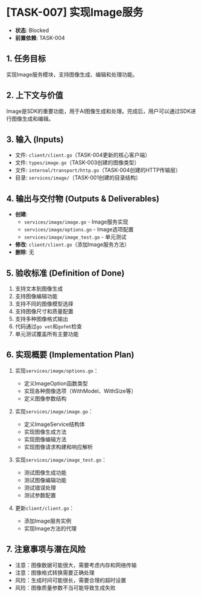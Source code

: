 # [TASK-007] 实现Image服务

- **状态**: Blocked
- **前置依赖**: TASK-004

## 1. 任务目标
实现Image服务模块，支持图像生成、编辑和处理功能。

## 2. 上下文与价值
Image是SDK的重要功能，用于AI图像生成和处理。完成后，用户可以通过SDK进行图像生成和编辑。

## 3. 输入 (Inputs)
- 文件: `client/client.go`（TASK-004更新的核心客户端）
- 文件: `types/image.go`（TASK-003创建的图像类型）
- 文件: `internal/transport/http.go`（TASK-004创建的HTTP传输层）
- 目录: `services/image/`（TASK-001创建的目录结构）

## 4. 输出与交付物 (Outputs & Deliverables)
- **创建**: 
  - `services/image/image.go` - Image服务实现
  - `services/image/options.go` - Image选项配置
  - `services/image/image_test.go` - 单元测试
- **修改**: `client/client.go`（添加Image服务方法）
- **删除**: 无

## 5. 验收标准 (Definition of Done)
1. 支持文本到图像生成
2. 支持图像编辑功能
3. 支持不同的图像模型选择
4. 支持图像尺寸和质量配置
5. 支持多种图像格式输出
6. 代码通过`go vet`和`gofmt`检查
7. 单元测试覆盖所有主要功能

## 6. 实现概要 (Implementation Plan)
1. 实现`services/image/options.go`：
   - 定义ImageOption函数类型
   - 实现各种图像选项（WithModel、WithSize等）
   - 定义图像参数结构

2. 实现`services/image/image.go`：
   - 定义ImageService结构体
   - 实现图像生成方法
   - 实现图像编辑方法
   - 实现图像请求构建和响应解析

3. 实现`services/image/image_test.go`：
   - 测试图像生成功能
   - 测试图像编辑功能
   - 测试错误处理
   - 测试参数配置

4. 更新`client/client.go`：
   - 添加Image服务实例
   - 实现Image方法的代理

## 7. 注意事项与潜在风险
- 注意：图像数据可能很大，需要考虑内存和网络传输
- 注意：图像格式转换需要正确处理
- 风险：生成时间可能很长，需要合理的超时设置
- 风险：图像质量参数不当可能导致生成失败 